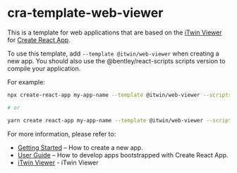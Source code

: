 # cra-template-web-viewer

This is a template for web applications that are based on the [iTwin Viewer](https://github.com/itwin/viewer/tree/main/packages/modules/web-viewer-react) for [Create React App](https://github.com/facebook/create-react-app).

To use this template, add `--template @itwin/web-viewer` when creating a new app. You should also use the @bentley/react-scripts scripts version to compile your application.

For example:

```sh
npx create-react-app my-app-name --template @itwin/web-viewer --scripts-version @bentley/react-scripts

# or

yarn create react-app my-app-name --template @itwin/web-viewer --scripts-version @bentley/react-scripts
```

For more information, please refer to:

- [Getting Started](https://create-react-app.dev/docs/getting-started) – How to create a new app.
- [User Guide](https://create-react-app.dev) – How to develop apps bootstrapped with Create React App.
- [iTwin Viewer](https://github.com/itwin/viewer/tree/main/packages/modules/web-viewer-react) - iTwin Viewer

